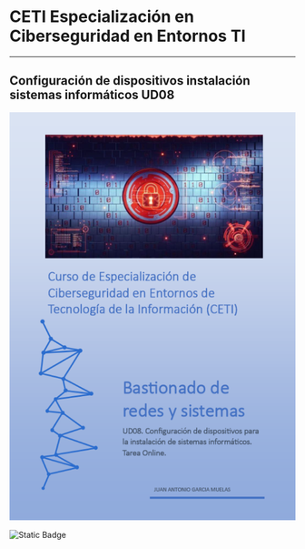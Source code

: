 # CETI Especialización en Ciberseguridad en Entornos TI
---
## Configuración de dispositivos instalación sistemas informáticos UD08

![Bastionado de Redes y Sistemas](./Portada-BRS08.png "Configuración de dispositivos instalación sistemas informáticos") 

![Static Badge](https://img.shields.io/badge/%E2%9C%85%20Calificaci%C3%B3n%3A-8.5-%23b2f5ca?style=for-the-badge&labelColor=%23b2f5ca&color=%23b2f5ca)
